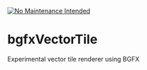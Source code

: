 [![No Maintenance Intended](http://unmaintained.tech/badge.svg)](http://unmaintained.tech/)

# bgfxVectorTile
Experimental vector tile renderer using BGFX
